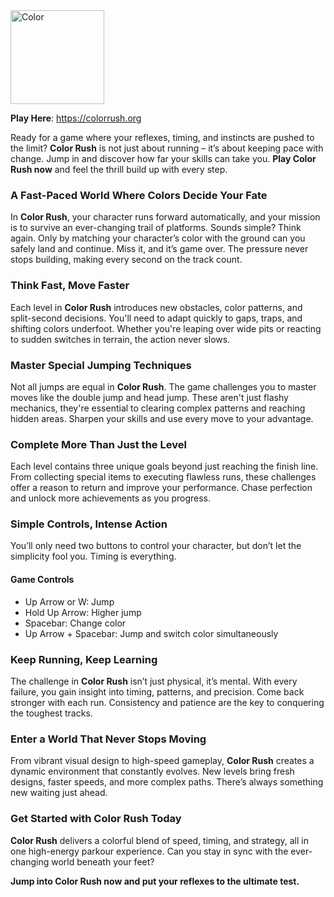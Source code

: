 <img src="https://azgames.io/upload/imgs/colorrush2.png" alt="Color " width="150">
<p><strong>Play Here</strong>: <a href="https://colorrush.org">https://colorrush.org</a><br>

  <p> Ready for a game where your reflexes, timing, and instincts are pushed to the limit? <strong>Color Rush</strong> is not just about running – it’s about keeping pace with change. Jump in and discover how far your skills can take you. <strong>Play Color Rush now</strong> and feel the thrill build up with every step.</p>

  <h3>A Fast-Paced World Where Colors Decide Your Fate</h3>
  <p>In <strong>Color Rush</strong>, your character runs forward automatically, and your mission is to survive an ever-changing trail of platforms. Sounds simple? Think again. Only by matching your character’s color with the ground can you safely land and continue. Miss it, and it’s game over. The pressure never stops building, making every second on the track count.</p>

  <h3>Think Fast, Move Faster</h3>
  <p>Each level in <strong>Color Rush</strong> introduces new obstacles, color patterns, and split-second decisions. You'll need to adapt quickly to gaps, traps, and shifting colors underfoot. Whether you're leaping over wide pits or reacting to sudden switches in terrain, the action never slows.</p>

  <h3>Master Special Jumping Techniques</h3>
  <p>Not all jumps are equal in <strong>Color Rush</strong>. The game challenges you to master moves like the double jump and head jump. These aren't just flashy mechanics, they're essential to clearing complex patterns and reaching hidden areas. Sharpen your skills and use every move to your advantage.</p>

  <h3>Complete More Than Just the Level</h3>
  <p>Each level contains three unique goals beyond just reaching the finish line. From collecting special items to executing flawless runs, these challenges offer a reason to return and improve your performance. Chase perfection and unlock more achievements as you progress.</p>

  <h3>Simple Controls, Intense Action</h3>
  <p>You’ll only need two buttons to control your character, but don’t let the simplicity fool you. Timing is everything.</p>

  <h4>Game Controls</h4>
  <ul>
    <li>Up Arrow or W: Jump</li>
    <li>Hold Up Arrow: Higher jump</li>
    <li>Spacebar: Change color</li>
    <li>Up Arrow + Spacebar: Jump and switch color simultaneously</li>
  </ul>

  <h3>Keep Running, Keep Learning</h3>
  <p>The challenge in <strong>Color Rush</strong> isn’t just physical, it’s mental. With every failure, you gain insight into timing, patterns, and precision. Come back stronger with each run. Consistency and patience are the key to conquering the toughest tracks.</p>

  <h3>Enter a World That Never Stops Moving</h3>
  <p>From vibrant visual design to high-speed gameplay, <strong>Color Rush</strong> creates a dynamic environment that constantly evolves. New levels bring fresh designs, faster speeds, and more complex paths. There’s always something new waiting just ahead.</p>

  <h3>Get Started with Color Rush Today</h3>
  <p><strong>Color Rush</strong> delivers a colorful blend of speed, timing, and strategy, all in one high-energy parkour experience. Can you stay in sync with the ever-changing world beneath your feet?</p>
  <p><strong>Jump into Color Rush now and put your reflexes to the ultimate test.</strong></p>

</body>
</html>
